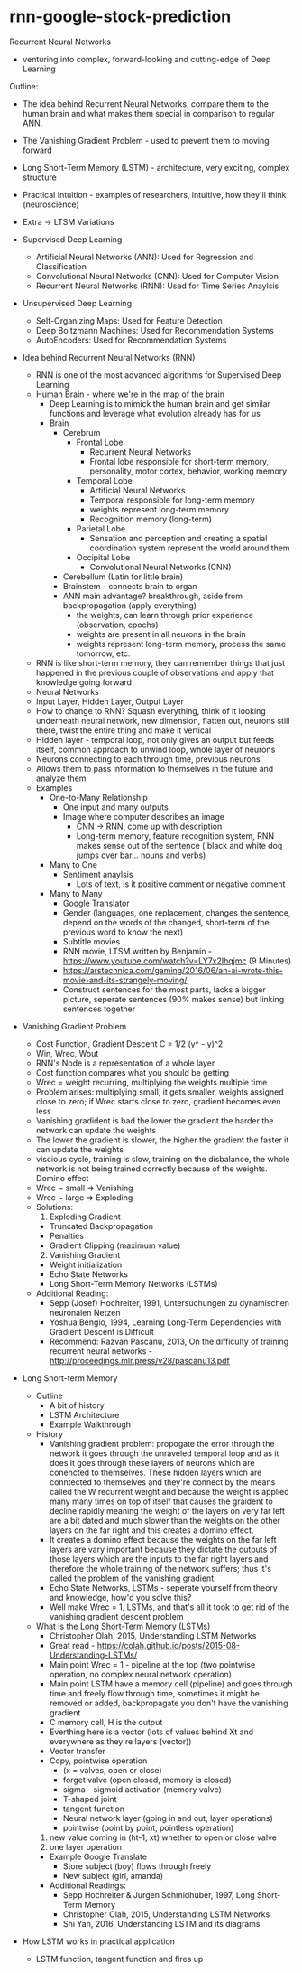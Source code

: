 # rnn-google-stock-prediction

Recurrent Neural Networks
- venturing into complex, forward-looking and cutting-edge of Deep Learning

Outline: 
- The idea behind Recurrent Neural Networks, compare them to the human brain and what makes them special in comparison to regular ANN.
- The Vanishing Gradient Problem - used to prevent them to moving forward
- Long Short-Term Memory (LSTM) - architecture, very exciting, complex structure
- Practical Intuition - examples of researchers, intuitive, how they'll think (neuroscience)
- Extra -> LTSM Variations

- Supervised Deep Learning 
  - Artificial Neural Networks (ANN): Used for Regression and Classification
  - Convolutional Neural Networks (CNN): Used for Computer Vision
  - Recurrent Neural Networks (RNN): Used for Time Series Anaylsis
- Unsupervised Deep Learning
  - Self-Organizing Maps: Used for Feature Detection
  - Deep Boltzmann Machines: Used for Recommendation Systems
  - AutoEncoders: Used for Recommendation Systems

- Idea behind Recurrent Neural Networks (RNN)
  - RNN is one of the most advanced algorithms for Supervised Deep Learning
  - Human Brain - where we're in the map of the brain
    - Deep Learning is to mimick the human brain and get similar functions and leverage what evolution already has for us
    - Brain 
      - Cerebrum 
        - Frontal Lobe
          - Recurrent Neural Networks
          - Frontal lobe responsible for short-term memory, personality, motor cortex, behavior, working memory
        - Temporal Lobe
          - Artificial Neural Networks
          - Temporal responsible for long-term memory
          - weights represent long-term memory
          - Recognition memory (long-term)
        - Parietal Lobe
          - Sensation and perception and creating a spatial coordination system represent the world around them
        - Occipital Lobe
          - Convolutional Neural Networks (CNN)
      - Cerebellum (Latin for little brain)
      - Brainstem - connects brain to organ
      - ANN main advantage? breakthrough, aside from backpropagation (apply everything)
        - the weights, can learn through prior experience (observation, epochs)
        - weights are present in all neurons in the brain
        - weights represent long-term memory, process the same tomorrow, etc.
   - RNN is like short-term memory, they can remember things that just happened in the previous couple of observations and apply that knowledge going forward
   - Neural Networks
    - Input Layer, Hidden Layer, Output Layer
    - How to change to RNN? Squash everything, think of it looking underneath neural network, new dimension, flatten out, neurons still there, twist the entire thing and make it vertical
    - Hidden layer - temporal loop, not only gives an output but feeds itself, common approach to unwind loop, whole layer of neurons
    - Neurons connecting to each through time, previous neurons
    - Allows them to pass information to themselves in the future and analyze them
  - Examples
    - One-to-Many Relationship
      - One input and many outputs
      - Image where computer describes an image
        - CNN -> RNN, come up with description
        - Long-term memory, feature recognition system, RNN makes sense out of the sentence ('black and white dog jumps over bar... nouns and verbs)
    - Many to One 
      - Sentiment anaylsis 
        - Lots of text, is it positive comment or negative comment 
    - Many to Many
      - Google Translator 
      - Gender (languages, one replacement, changes the sentence, depend on the words of the changed, short-term of the previous word to know the next)
      - Subtitle movies
      - RNN movie, LTSM written by Benjamin - https://www.youtube.com/watch?v=LY7x2Ihqjmc (9 Minutes)
      - https://arstechnica.com/gaming/2016/06/an-ai-wrote-this-movie-and-its-strangely-moving/
      - Construct sentences for the most parts, lacks a bigger picture, seperate sentences (90% makes sense) but linking sentences together

- Vanishing Gradient Problem
  - Cost Function, Gradient Descent C = 1/2 (y^ - y)^2
  - Win, Wrec, Wout
  - RNN's Node is a representation of a whole layer
  - Cost function compares what you should be getting
  - Wrec = weight recurring, multiplying the weights multiple time
  - Problem arises: multiplying small, it gets smaller, weights assigned close to zero; if Wrec starts close to zero, gradient becomes even less
  - Vanishing gradident is bad the lower the gradient the harder the network can update the weights
  - The lower the gradient is slower, the higher the gradient the faster it can update the weights
  - viscious cycle, training is slow, training on the disbalance, the whole network is not being trained correctly because of the weights. Domino effect
  - Wrec ~ small => Vanishing
  - Wrec ~ large => Exploding
  - Solutions:
    1. Exploding Gradient
      - Truncated Backpropagation
      - Penalties 
      - Gradient Clipping (maximum value)
    2. Vanishing Gradient
      - Weight initialization 
      - Echo State Networks
      - Long Short-Term Memory Networks (LSTMs)
  - Additional Reading:
    - Sepp (Josef) Hochreiter, 1991, Untersuchungen zu dynamischen neuronalen Netzen
    - Yoshua Bengio, 1994, Learning Long-Term Dependencies with Gradient Descent is Difficult
    - Recommend: Razvan Pascanu, 2013, On the difficulty of training recurrent neural networks - http://proceedings.mlr.press/v28/pascanu13.pdf
- Long Short-term Memory
  - Outline
    - A bit of history
    - LSTM Architecture
    - Example Walkthrough
  - History
    - Vanishing gradient problem: propogate the error through the network it goes through the unraveled temporal loop and as it does it goes through these layers of neurons which are conencted to themselves. These hidden layers which are conntected to themselves and they're connect by the means called the W recurrent weight and because the weight is applied many many times on top of itself that causes the graident to decline rapidly meaning the weight of the layers on very far left are a bit dated and much slower than the weights on the other layers on the far right and this creates a domino effect. 
    - It creates a domino effect because the weights on the far left layers are vary important because they dictate the outputs of those layers which are the inputs to the far right layers and therefore the whole training of the network suffers; thus it's called the problem of the vanishing gradient.
    - Echo State Networks, LSTMs - seperate yourself from theory and knowledge, how'd you solve this?
    - Well make Wrec = 1, LSTMs, and that's all it took to get rid of the vanishing gradient descent problem
  - What is the Long Short-Term Memory (LSTMs)
    - Christopher Olah, 2015, Understanding LSTM Networks
    - Great read - https://colah.github.io/posts/2015-08-Understanding-LSTMs/
    - Main point Wrec = 1 - pipeline at the top (two pointwise operation, no complex neural network operation)
    - Main point LSTM have a memory cell (pipeline) and goes through time and freely flow through time, sometimes it might be removed or added, backpropagate you don't have the vanishing gradient 
    - C memory cell, H is the output
    - Everthing here is a vector (lots of values behind Xt and everywhere as they're layers (vector))
    - Vector transfer
    - Copy, pointwise operation 
      - (x = valves, open or close)
      - forget valve (open closed, memory is closed)
      - sigma - sigmoid activation (memory valve)
      - T-shaped joint
      - tangent function
      - Neural network layer (going in and out, layer operations)
      - pointwise (point by point, pointless operation)
    1. new value coming in (ht-1, xt) whether to open or close valve
    2. one layer operation
    - Example Google Translate
      - Store subject (boy) flows through freely 
      - New subject (girl, amanda)
    - Additional Readings:
      - Sepp Hochreiter & Jurgen Schmidhuber, 1997, Long Short-Term Memory
      - Christopher Olah, 2015, Understanding LSTM Networks
      - Shi Yan, 2016, Understanding LSTM and its diagrams
- How LSTM works in practical application
  - LSTM function, tangent function and fires up
